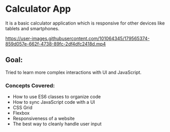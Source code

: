 # Calculator App
It is a basic calculator application which is responsive for other devices like tablets and smartphones. </br>

https://user-images.githubusercontent.com/101064345/179565374-859d057e-662f-4738-89fc-2df4dfc2418d.mp4

## Goal:
Tried to learn more complex interactions with UI and JavaScript.

 ### Concepts Covered:
 
- How to use ES6 classes to organize code
- How to sync JavaScript code with a UI
- CSS Grid
- Flexbox
- Responsiveness of a website
- The best way to cleanly handle user input
